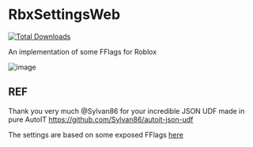 # RbxSettingsWeb

[![Total Downloads](https://img.shields.io/github/downloads/LuSlower/SettingsRbxWeb/total.svg)](https://github.com/LuSlower/SettingsRbxWeb/releases)

An implementation of some FFlags for Roblox

![image](https://github.com/LuSlower/RbxSettingsWeb/assets/148411728/4c94d42c-19d1-4108-ad49-937d0cbd7d29)

## REF

Thank you very much @Sylvan86 for your incredible JSON UDF made in pure AutoIT
https://github.com/Sylvan86/autoit-json-udf

The settings are based on some exposed FFlags [here](https://github.com/catb0x/Roblox-Potato-FFlags)



